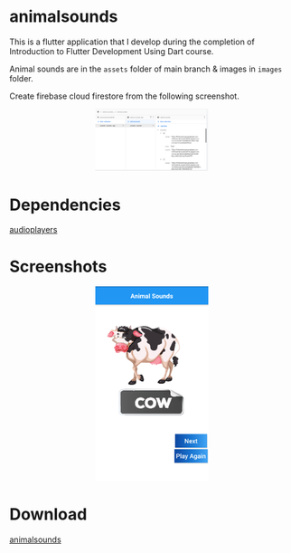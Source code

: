 # animalsounds
  This is a flutter application that I develop during the completion of Introduction to Flutter Development Using Dart course.
  
  Animal sounds are in the `assets` folder of main branch & images in `images` folder.

  Create firebase cloud firestore from the following screenshot.

  <div align='center'>
    <img src='https://github.com/gupta-shrinath/animal_sounds/blob/firebase/screenshots/firebase.png'  width = 200>
  </div>

# Dependencies
[audioplayers](https://pub.dev/packages/audioplayers)

# Screenshots
<div align='center'>
  <img src='https://github.com/gupta-shrinath/animal_sounds/blob/master/screenshots/animalsounds.png'  width = 200>
</div>

# Download
[animalsounds](https://github.com/gupta-shrinath/animal_sounds/blob/master/apk/app-release.apk)
